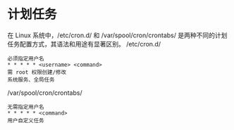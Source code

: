 # 计划任务
在 Linux 系统中，/etc/cron.d/ 和 /var/spool/cron/crontabs/ 是两种不同的计划任务配置方式，其语法和用途有显著区别。
/etc/cron.d/
```
必须指定用户名​
* * * * * <username> <command>
需 root 权限创建/修改
系统服务、全局任务

```
/var/spool/cron/crontabs/
```
​无需指定用户名​
* * * * * <command>
用户自定义任务
```